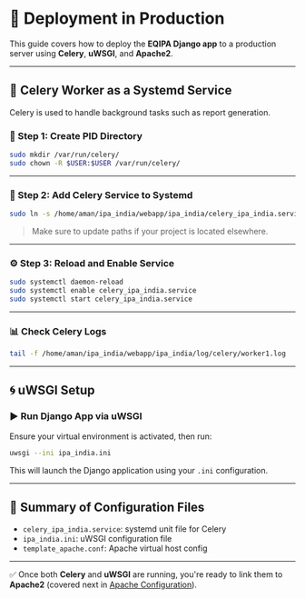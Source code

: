 # 🚀 Deployment in Production

This guide covers how to deploy the **EQIPA Django app** to a production server using **Celery**, **uWSGI**, and **Apache2**.

---

## 🧵 Celery Worker as a Systemd Service

Celery is used to handle background tasks such as report generation.

### 📁 Step 1: Create PID Directory

```bash
sudo mkdir /var/run/celery/
sudo chown -R $USER:$USER /var/run/celery/
```

---

### 🔗 Step 2: Add Celery Service to Systemd

```bash
sudo ln -s /home/aman/ipa_india/webapp/ipa_india/celery_ipa_india.service /etc/systemd/system
```

> Make sure to update paths if your project is located elsewhere.

---

### ⚙️ Step 3: Reload and Enable Service

```bash
sudo systemctl daemon-reload
sudo systemctl enable celery_ipa_india.service
sudo systemctl start celery_ipa_india.service
```

---

### 📊 Check Celery Logs

```bash
tail -f /home/aman/ipa_india/webapp/ipa_india/log/celery/worker1.log
```

---

## 🌀 uWSGI Setup

### ▶️ Run Django App via uWSGI

Ensure your virtual environment is activated, then run:

```bash
uwsgi --ini ipa_india.ini
```

This will launch the Django application using your `.ini` configuration.

---

## 📝 Summary of Configuration Files

- `celery_ipa_india.service`: systemd unit file for Celery
- `ipa_india.ini`: uWSGI configuration file
- `template_apache.conf`: Apache virtual host config

---

✅ Once both **Celery** and **uWSGI** are running, you're ready to link them to **Apache2** (covered next in [Apache Configuration](apache.md)).
